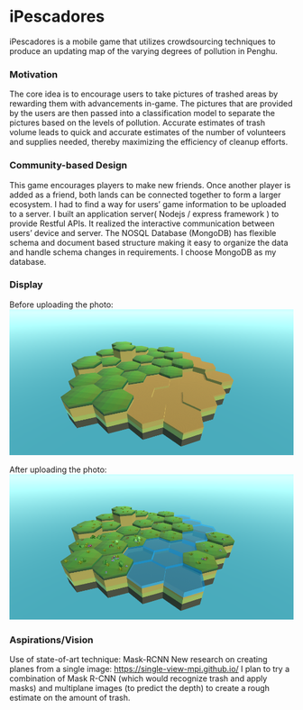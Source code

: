 # iPescadores

iPescadores is a mobile game that utilizes crowdsourcing techniques to produce an updating map of the varying degrees of pollution in Penghu. 

### Motivation
The core idea is to encourage users to take pictures of trashed areas by rewarding them with advancements in-game.
The pictures that are provided by the users are then passed into a classification model to separate the pictures based on the levels of pollution.
Accurate estimates of trash volume leads to quick and accurate estimates of the number of volunteers and supplies needed, thereby maximizing the efficiency of cleanup efforts.

### Community-based Design
This game encourages players to make new friends. Once another player is added as a friend, both lands can be connected together to form a larger ecosystem.
I had to find a way for users’ game information to be uploaded to a server. I built an application server( Nodejs / express framework ) to provide Restful APIs. 
It realized the interactive communication between users’ device and server. 
The NOSQL Database (MongoDB) has flexible schema and document based structure making it easy to organize the data and handle schema changes in requirements. 
I choose MongoDB as my database.

### Display
Before uploading the photo:
![alt text](https://github.com/shihd1/iPescadores/blob/master/ImageFolder/HexagonBefore.PNG?raw=true)

After uploading the photo:
![alt text](https://github.com/shihd1/iPescadores/blob/master/ImageFolder/HexagonAfter.PNG?raw=true)

### Aspirations/Vision
Use of state-of-art technique: Mask-RCNN
New research on creating planes from a single image: https://single-view-mpi.github.io/ 
I plan to try a combination of Mask R-CNN (which would recognize trash and apply masks) and multiplane images (to predict the depth) to create a rough estimate on the amount of trash.
